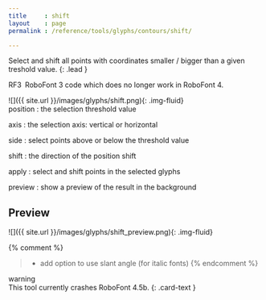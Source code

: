 ```yaml
---
title     : shift
layout    : page
permalink : /reference/tools/glyphs/contours/shift/

---
```


Select and shift all points with coordinates smaller / bigger than a given treshold value.
{: .lead }

<span class="badge text-bg-danger  rounded-0">RF3</span> RoboFont 3 code which does no longer work in RoboFont 4.  


<div class='row'>

<div class='col-sm-4' markdown='1'>
![]({{ site.url }}/images/glyphs/shift.png){: .img-fluid}
</div>

<div class='col-sm-8' markdown='1'>
position
: the selection threshold value

axis
: the selection axis: vertical or horizontal

side
: select points above or below the threshold value

shift
: the direction of the position shift

apply
: select and shift points in the selected glyphs

preview
: show a preview of the result in the background
</div>

</div>


Preview
-------

![]({{ site.url }}/images/glyphs/shift_preview.png){: .img-fluid}


{% comment %}
> - add option to use slant angle (for italic fonts)
{% endcomment %}


<div class="card bg-danger text-bg-danger my-3 rounded-0">
<div class="card-header">warning</div>
<div class="card-body" markdown='1'>
This tool currently crashes RoboFont 4.5b.
{: .card-text }
</div>
</div>
